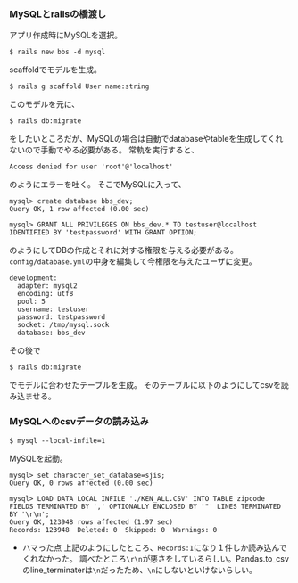 ### MySQLとrailsの橋渡し
アプリ作成時にMySQLを選択。
```
$ rails new bbs -d mysql
```
scaffoldでモデルを生成。
```
$ rails g scaffold User name:string
```
このモデルを元に、
```
$ rails db:migrate
```
をしたいところだが、MySQLの場合は自動でdatabaseやtableを生成してくれないので手動でやる必要がある。
常軌を実行すると、
```
Access denied for user 'root'@'localhost' 
```
のようにエラーを吐く。
そこでMySQLに入って、
```
mysql> create database bbs_dev;
Query OK, 1 row affected (0.00 sec)
 
mysql> GRANT ALL PRIVILEGES ON bbs_dev.* TO testuser@localhost IDENTIFIED BY 'testpassword' WITH GRANT OPTION;
```
のようにしてDBの作成とそれに対する権限を与える必要がある。
`config/database.yml`の中身を編集して今権限を与えたユーザに変更。
```
development:
  adapter: mysql2
  encoding: utf8
  pool: 5
  username: testuser
  password: testpassword
  socket: /tmp/mysql.sock
  database: bbs_dev
```
その後で
```
$ rails db:migrate
```
でモデルに合わせたテーブルを生成。
そのテーブルに以下のようにしてcsvを読み込ませる。

### MySQLへのcsvデータの読み込み
```
$ mysql --local-infile=1
```
MySQLを起動。
```
mysql> set character_set_database=sjis;
Query OK, 0 rows affected (0.00 sec)

mysql> LOAD DATA LOCAL INFILE './KEN_ALL.CSV' INTO TABLE zipcode FIELDS TERMINATED BY ',' OPTIONALLY ENCLOSED BY '"' LINES TERMINATED BY '\r\n';
Query OK, 123948 rows affected (1.97 sec)
Records: 123948  Deleted: 0  Skipped: 0  Warnings: 0
```
- ハマった点
上記のようにしたところ、`Records:1`になり１件しか読み込んでくれなかった。
調べたところ`\r\n`が悪さをしているらしい。Pandas.to_csvのline_terminaterは`\n`だったため、`\n`にしないといけないらしい。
